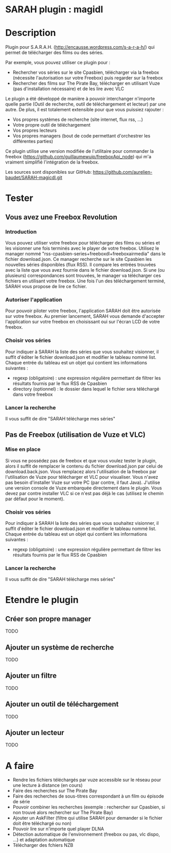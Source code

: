 SARAH plugin : magidl
=====================


# Description

Plugin pour S.A.R.A.H. (http://encausse.wordpress.com/s-a-r-a-h/) qui permet de télécharger des films ou des séries.

Par exemple, vous pouvez utiliser ce plugin pour :
- Rechercher vos séries sur le site Cpasbien, télécharger via la freebox (nécessite l'autorisation sur votre Freebox) puis regarder sur la freebox
- Rechercher des films sur The Pirate Bay, télécharger en utilisant Vuze (pas d'installation nécessaire) et de les lire avec VLC

Le plugin a été développé de manière à pouvoir interchanger n'importe quelle partie (Outil de recherche, outil de téléchargement et lecteur) par une autre.
De plus, il est totalement extensible pour que vous puissiez rajouter :
 - Vos propres systèmes de recherche (site internet, flux rss, ...)
 - Votre propre outil de téléchargement
 - Vos propres lecteurs
 - Vos propres managers (bout de code permettant d'orchestrer les différentes parties)

Ce plugin utilise une version modifiée de l'utilitaire pour commander la freebox (https://github.com/guillaumewuip/freeboxApi_node) qui m'a vraiment simplifié l'intégration de la freebox.

Les sources sont disponibles sur GitHub: https://github.com/aurelien-baudet/SARAH-magicdl.git


# Tester

## Vous avez une Freebox Revolution

### Introduction

Vous pouvez utiliser votre freebox pour télécharger des films ou séries et les visionner une fois terminés avec le player de votre freebox.
Utilisez le manager nommé "rss-cpasbien-series+freeboxdl+freeboxairmedia" dans le fichier download.json. Ce manager recherche sur le site Cpasbien les nouvelles séries disponibles (flux RSS).
Il compare les entrées trouvées avec la liste que vous avez fournie dans le fichier download.json. Si une (ou plusieurs) correspondances sont trouvées, le manager va télécharger ces fichiers
en utilisant votre freebox. Une fois l'un des téléchargement terminé, SARAH vous propose de lire ce fichier.

### Autoriser l'application

Pour pouvoir piloter votre freebox, l'application SARAH doit être autorisée sur votre freebox. Au premier lancement, SARAH vous demande d'accepter l'application sur votre freebox en choisissant oui sur l'écran
LCD de votre freebox.

### Choisir vos séries

Pour indiquer à SARAH la liste des séries que vous souhaitez visionner, il suffit d'éditer le fichier download.json et modifier le tableau nommé list. Chaque entrée du tableau est un objet qui contient les informations suivantes :
- regexp (obligatoire) : une expression régulière permettant de filtrer les résultats fournis par le flux RSS de Cpasbien
- directory (optionnel) : le dossier dans lequel le fichier sera téléchargé dans votre freebox

### Lancer la recherche

Il vous suffit de dire "SARAH télécharge mes séries"


## Pas de Freebox (utilisation de Vuze et VLC)

### Mise en place

Si vous ne possédez pas de freebox et que vous voulez tester le plugin, alors il suffit de remplacer le contenu du fichier download.json par celui de download.back.json.
Vous remplacez alors l'utilisation de la freebox par l'utilisation de Vuze pour télécharger et VLC pour visualiser.
Vous n'avez pas besoin d'installer Vuze sur votre PC (par contre, il faut Java). J'utilise une version console de Vuze embarquée directement dans le plugin.
Vous devez par contre installer VLC si ce n'est pas déjà le cas (utilisez le chemin par défaut pour le moment).

### Choisir vos séries

Pour indiquer à SARAH la liste des séries que vous souhaitez visionner, il suffit d'éditer le fichier download.json et modifier le tableau nommé list. Chaque entrée du tableau est un objet qui contient les informations suivantes :
- regexp (obligatoire) : une expression régulière permettant de filtrer les résultats fournis par le flux RSS de Cpasbien

### Lancer la recherche

Il vous suffit de dire "SARAH télécharge mes séries"





# Etendre le plugin

## Créer son propre manager

TODO

## Ajouter un système de recherche

TODO


## Ajouter un filtre

TODO


## Ajouter un outil de téléchargement

TODO


## Ajouter un lecteur

TODO



# A faire

- Rendre les fichiers téléchargés par vuze accessible sur le réseau pour une lecture à distance (en cours)
- Faire des recherches sur The Pirate Bay
- Faire des recherches de sous-titres correspondant à un film ou épisode de série
- Pouvoir combiner les recherches (exemple : rechercher sur Cpasbien, si non trouvé alors rechercher sur The Pirate Bay)
- Ajouter un AskFilter (filtre qui utilise SARAH pour demander si le fichier doit être téléchargé ou non)
- Pouvoir lire sur n'importe quel player DLNA
- Détection automatique de l'environnement (freebox ou pas, vlc dispo, ...) et adaptation automatique
- Télécharger des fchiers NZB
